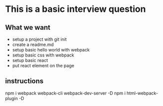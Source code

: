 # This is a basic interview question

## What we want
- setup a project with git init
- create a readme.md
- setup basic hello world with webpack
- setup basic css with webpack
- setup basic react
- put react element on the page


## instructions

npm i webpack webpack-cli webpack-dev-server -D
npm i html-webpack-plugin -D
